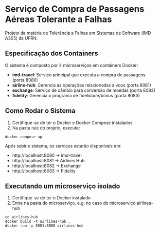 # Serviço de Compra de Passagens Aéreas Tolerante a Falhas

Projeto da matéria de Tolerância a Falhas em Sistemas de Software (IMD A305) da UFRN.

## Especificação dos Containers

O sistema é composto por 4 microserviços em containers Docker:

- **imd-travel**: Serviço principal que executa a compra de passagens (porta 8080)
- **airline-hub**: Gerencia as operações relacionadas a voos (porta 8081)
- **exchange**: Serviço de câmbio para conversão de moedas (porta 8082)
- **fidelity**: Gerencia o programa de fidelidade/bônus (porta 8083)

## Como Rodar o Sistema

1. Certifique-se de ter o Docker e Docker Compose instalados
2. Na pasta raiz do projeto, execute:
```
docker compose up
```

Após subir o sistema, os serviços estarão disponíveis em:
- http://localhost:8080 → imd-travel
- http://localhost:8081 → Airlines Hub
- http://localhost:8082 → Exchange
- http://localhost:8083 → Fidelity


## Executando um microserviço isolado

1. Certifique-se de ter o Docker instalado
2. Entre na pasta do microserviço, e.g. no caso do microserviço airlines-hub
```
cd airlines-hub
docker build -t airlines-hub .
docker run -p 8081:8080 airlines-hub
```